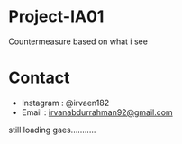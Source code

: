 # Project-IA01
Countermeasure based on what i see

# Contact
* Instagram : @irvaen182
* Email : irvanabdurrahman92@gmail.com

still loading gaes...........
